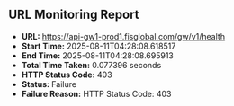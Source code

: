 ## URL Monitoring Report

- **URL:** https://api-gw1-prod1.fisglobal.com/gw/v1/health
- **Start Time:** 2025-08-11T04:28:08.618517
- **End Time:** 2025-08-11T04:28:08.695913
- **Total Time Taken:** 0.077396 seconds
- **HTTP Status Code:** 403
- **Status:** Failure
- **Failure Reason:** HTTP Status Code: 403
